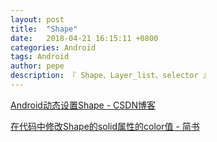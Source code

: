 ```yaml
---
layout: post
title:  "Shape"
date:   2018-04-21 16:15:11 +0800
categories: Android
tags: Android
author: pepe
description: 『 Shape、Layer_list、selector 』
---
```





[Android动态设置Shape - CSDN博客](https://blog.csdn.net/snailbaby_soko/article/details/53289276)

[在代码中修改Shape的solid属性的color值 - 简书](https://www.jianshu.com/p/5353745f07db)



